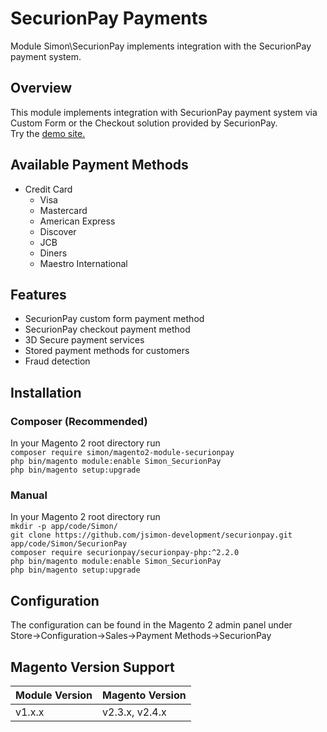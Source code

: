 # SecurionPay Payments

Module Simon\SecurionPay implements integration with the SecurionPay payment system.

## Overview

This module implements integration with SecurionPay payment system via Custom Form or the Checkout solution provided by
SecurionPay.  
Try the <a href="https://securionpay.jsimon.me/" target="_blank">demo site.</a>

## Available Payment Methods
* Credit Card
    * Visa
    * Mastercard
    * American Express
    * Discover
    * JCB
    * Diners
    * Maestro International

## Features
* SecurionPay custom form payment method
* SecurionPay checkout payment method
* 3D Secure payment services
* Stored payment methods for customers
* Fraud detection

## Installation
### Composer (Recommended)
In your Magento 2 root directory run  
`composer require simon/magento2-module-securionpay`  
`php bin/magento module:enable Simon_SecurionPay`  
`php bin/magento setup:upgrade`

### Manual
In your Magento 2 root directory run  
`mkdir -p app/code/Simon/`  
`git clone https://github.com/jsimon-development/securionpay.git app/code/Simon/SecurionPay`  
`composer require securionpay/securionpay-php:^2.2.0`  
`php bin/magento module:enable Simon_SecurionPay`  
`php bin/magento setup:upgrade`

## Configuration
The configuration can be found in the Magento 2 admin panel under  
Store->Configuration->Sales->Payment Methods->SecurionPay

## Magento Version Support
| Module Version | Magento Version |
| -------------- | --------------- |
| v1.x.x         | v2.3.x, v2.4.x  |

